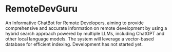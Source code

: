 # RemoteDevGuru
An Informative ChatBot for Remote Developers, aiming to provide comprehensive and accurate information on remote development by using a hybrid search approach powered by multiple LLMs, including ChatGPT and other local language models. The system will leverage a vector-based database for efficient indexing. Development has not started yet.
